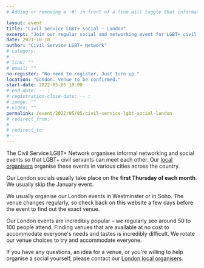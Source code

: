 ```yaml
---
# Adding or removing a '#' in front of a line will toggle that information off and on from being processed. 

layout: event
title: "Civil Service LGBT+ social – London"
excerpt: "Join our regular social and networking event for LGBT+ civil servants based in and around London."
date: 2021-10-10
author: "Civil Service LGBT+ Network"
# category: 
# - 
# link: ""
# email: ""
no-register: "No need to register. Just turn up."
location: "London. Venue to be confirmed."
start-date: 2022-05-05 18:00
# end-date: -- :
# registration-close-date: -- :
# image: ""
# video: ""
permalink: /event/2022/05/05/civil-service-lgbt-social-london
# redirect_from: 
# - 
# redirect_to: 
# - 
---
```


The Civil Service LGBT+ Network organises informal networking and social events so that LGBT+ civil servants can meet each other. Our [local organisers](/team) organise these events in various cities across the country.

Our London socials usually take place on the **first Thursday of each month**. We usually skip the January event.

We usually organise our London events in Westminster or in Soho. The venue changes regularly, so check back on this website a few days before the event to find out the exact venue. 

Our London events are incredibly popular – we regularly see around 50 to 100 people attend. Finding venues that are available at no cost to accommodate everyone's needs and tastes is incredibly difficult. We rotate our venue choices to try and accommodate everyone.

If you have any questions, an idea for a venue, or you're willing to help organise a social yourself, please contact our [London local organisers](/team).

